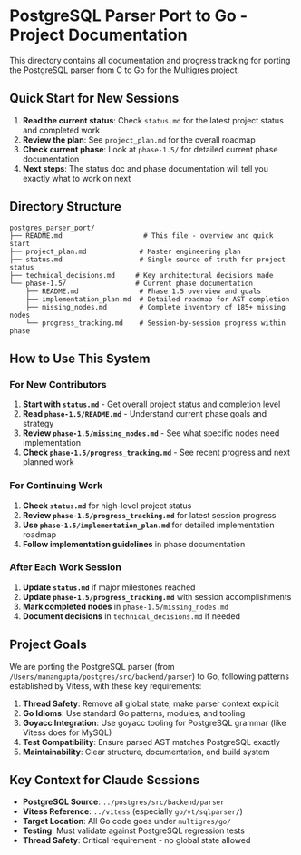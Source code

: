 # PostgreSQL Parser Port to Go - Project Documentation

This directory contains all documentation and progress tracking for porting the PostgreSQL parser from C to Go for the Multigres project.

## Quick Start for New Sessions

1. **Read the current status**: Check `status.md` for the latest project status and completed work
2. **Review the plan**: See `project_plan.md` for the overall roadmap
3. **Check current phase**: Look at `phase-1.5/` for detailed current phase documentation
4. **Next steps**: The status doc and phase documentation will tell you exactly what to work on next

## Directory Structure

```
postgres_parser_port/
├── README.md                    # This file - overview and quick start
├── project_plan.md             # Master engineering plan
├── status.md                   # Single source of truth for project status
├── technical_decisions.md     # Key architectural decisions made
└── phase-1.5/                 # Current phase documentation
    ├── README.md               # Phase 1.5 overview and goals
    ├── implementation_plan.md  # Detailed roadmap for AST completion
    ├── missing_nodes.md        # Complete inventory of 185+ missing nodes
    └── progress_tracking.md    # Session-by-session progress within phase
```

## How to Use This System

### For New Contributors
1. **Start with `status.md`** - Get overall project status and completion level
2. **Read `phase-1.5/README.md`** - Understand current phase goals and strategy
3. **Review `phase-1.5/missing_nodes.md`** - See what specific nodes need implementation
4. **Check `phase-1.5/progress_tracking.md`** - See recent progress and next planned work

### For Continuing Work
1. **Check `status.md`** for high-level project status
2. **Review `phase-1.5/progress_tracking.md`** for latest session progress
3. **Use `phase-1.5/implementation_plan.md`** for detailed implementation roadmap
4. **Follow implementation guidelines** in phase documentation

### After Each Work Session
1. **Update `status.md`** if major milestones reached
2. **Update `phase-1.5/progress_tracking.md`** with session accomplishments
3. **Mark completed nodes** in `phase-1.5/missing_nodes.md`
4. **Document decisions** in `technical_decisions.md` if needed

## Project Goals

We are porting the PostgreSQL parser (from `/Users/manangupta/postgres/src/backend/parser`) to Go, following patterns established by Vitess, with these key requirements:

1. **Thread Safety**: Remove all global state, make parser context explicit
2. **Go Idioms**: Use standard Go patterns, modules, and tooling
3. **Goyacc Integration**: Use goyacc tooling for PostgreSQL grammar (like Vitess does for MySQL)
4. **Test Compatibility**: Ensure parsed AST matches PostgreSQL exactly
5. **Maintainability**: Clear structure, documentation, and build system

## Key Context for Claude Sessions

- **PostgreSQL Source**: `../postgres/src/backend/parser`
- **Vitess Reference**: `../vitess` (especially `go/vt/sqlparser/`)
- **Target Location**: All Go code goes under `multigres/go/`
- **Testing**: Must validate against PostgreSQL regression tests
- **Thread Safety**: Critical requirement - no global state allowed
